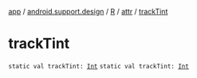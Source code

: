 [app](../../../index.md) / [android.support.design](../../index.md) / [R](../index.md) / [attr](index.md) / [trackTint](./track-tint.md)

# trackTint

`static val trackTint: `[`Int`](https://kotlinlang.org/api/latest/jvm/stdlib/kotlin/-int/index.html)
`static val trackTint: `[`Int`](https://kotlinlang.org/api/latest/jvm/stdlib/kotlin/-int/index.html)